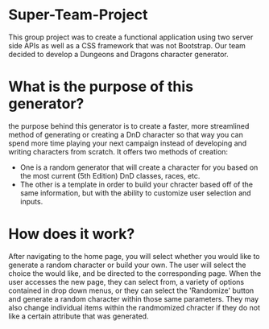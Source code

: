 # Super-Team-Project
This group project was to create a functional application using two server side APIs as well as a CSS framework that was not Bootstrap. Our team decided to develop a Dungeons and Dragons character generator.

# What is the purpose of this generator?
the purpose behind this generator is to create a faster, more streamlined method of generating or creating a DnD character so that way you can spend more time playing your next campaign instead of developing and writing characters from scratch.
It offers two methods of creation:
 - One is a random generator that will create a character for you based on the most current (5th Edition) DnD classes, races, etc. 
 - The other is a template in order to build your chracter based off of the same information, but with the ability to customize user selection and inputs.

 # How does it work?
 After navigating to the home page, you will select whether you would like to generate a random character or build your own. The user will select the choice the would like, and be directed to the corresponding page. 
When the user accesses the new page, they can select from, a variety of options contained in drop down menus, or they can select the 'Randomize' button and generate a random character within those same parameters. They may also change individual items within the randmomized chracter if they do not like a certain attribute that was generated.